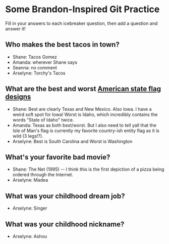 # Some Brandon-Inspired Git Practice
Fill in your answers to each icebreaker question, then add a question and answer it!

## Who makes the best tacos in town? 
* Shane: Tacos Gomez
* Amanda: wherever Shane says
* Seanna: no comment
* Arselyne: Torchy's Tacos

## What are the best and worst [American state flag designs](https://en.wikipedia.org/wiki/Flags_of_the_U.S._states_and_territories)
* Shane: Best are clearly Texas and New Mexico. Also Iowa. I have a weird soft spot for Iowa! Worst is Idaho, which incredibly contains the words "State of Idaho" twice.
* Amanda: Texas as both best/worst. But I also need to tell yall that the Isle of Man's flag is currently my favorite country-ish entity flag as it is wild (3 legs!?).
* Arselyne: Best is South Carolina and Worst is Washington

## What's your favorite bad movie?
* Shane: The Net (1995) -- I think this is the first depiction of a pizza being ordered through the Internet.
* Arselyne: Madea

## What was your childhood dream job?
* Arselyne: Singer

## What was your childhood nickname?
* Arselyne: Ashou

